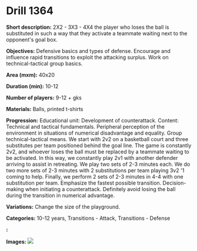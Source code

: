 # Drill 1364

**Short description:**
2X2 - 3X3 - 4X4 the player who loses the ball is substituted in such a way that they activate a teammate waiting next to the opponent's goal box.

**Objectives:**
Defensive basics and types of defense. 
Encourage and influence rapid transitions to exploit the attacking surplus. Work on technical-tactical group basics.

**Area (mxm):**
40x20

**Duration (min):**
10-12

**Number of players:**
9-12 + gks

**Materials:**
Balls, printed t-shirts

**Progression:**
Educational unit: Development of counterattack. Content: Technical and tactical fundamentals. Peripheral perception of the environment in situations of numerical disadvantage and equality. Group technical-tactical means. We start with 2v2 on a basketball court and three substitutes per team positioned behind the goal line. The game is constantly 2v2, and whoever loses the ball must be replaced by a teammate waiting to be activated. In this way, we constantly play 2v1 with another defender arriving to assist in retreating. We play two sets of 2-3 minutes each. We do two more sets of 2-3 minutes with 2 substitutions per team playing 3v2 '1 coming to help. Finally, we perform 2 sets of 2-3 minutes in 4-4 with one substitution per team. Emphasize the fastest possible transition. Decision-making when initiating a counterattack. Definitely avoid losing the ball during the transition in numerical advantage.

**Variations:**
Change the size of the playground.

**Categories:**
10-12 years, Transitions - Attack, Transitions - Defense

**:**


**Images:**
![](https://www.coachingfutsal.com/\images\9913c65a-f53f-4b6d-8d34-fa309d098861_168-1.png)

